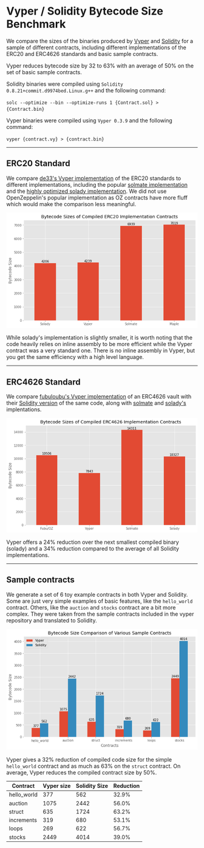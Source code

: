 # Vyper / Solidity Bytecode Size Benchmark

We compare the sizes of the binaries produced by <a href="https://github.com/vyperlang/vyper">Vyper</a> and <a href="https://github.com/ethereum/solidity/">Solidity</a> for a sample of different contracts, including different implementations of the ERC20 and ERC4626 standards and basic sample contracts.

Vyper reduces bytecode size by 32 to 63% with an average of 50% on the set of basic sample contracts.

Solidity binaries were compiled using `Solidity 0.8.21+commit.d9974bed.Linux.g++` and the following command:

`solc --optimize --bin --optimize-runs 1 {Contract.sol} > {Contract.bin}`

Vyper binaries were compiled using `Vyper 0.3.9` and the following command:

`vyper {contract.vy} > {contract.bin}`

<hr> 

## ERC20 Standard

We compare <a href="https://github.com/de33/ERC20Permit/blob/main/contracts/ERC20Permit.vy">de33's Vyper implementation</a> of the ERC20 standards to different implementations, including the popular <a href="https://github.com/transmissions11/solmate/blob/main/src/tokens/ERC20.sol">solmate implementation</a> and the <a href="https://github.com/Vectorized/solady/blob/main/src/tokens/ERC20.sol">highly optimized solady implementation</a>. We did not use OpenZeppelin's popular implementation as OZ contracts have more fluff which would make the comparison less meaningful.

![ERC20 Comparison chart](./charts/erc20_bytecode_sizes.png)

While solady's implementation is slightly smaller, it is worth noting that the code heavily relies on inline assembly to be more efficient while the Vyper contract was a very standard one. There is no inline assembly in Vyper, but you get the same efficiency with a high level language.

<hr>

## ERC4626 Standard

We compare <a href="https://github.com/fubuloubu/ERC4626/blob/main/contracts/VyperVault.vy">fubuloubu's Vyper implementation</a> of an ERC4626 vault with their <a href="https://github.com/fubuloubu/ERC4626/blob/main/contracts/SolidityVault.sol">Solidity version</a> of the same code, along with <a href="https://github.com/transmissions11/solmate/blob/main/src/mixins/ERC4626.sol">solmate</a> and <a href="https://github.com/Vectorized/solady/blob/main/src/tokens/ERC4626.sol">solady's</a> implentations.

![ERC4626 Comparison chart](./charts/erc4626_bytecode_sizes.png)

Vyper offers a 24% reduction over the next smallest compiled binary (solady) and a 34% reduction compared to the average of all Solidity implementations.

<hr>

## Sample contracts

We generate a set of 6 toy example contracts in both Vyper and Solidity. Some are just very simple examples of basic features, like the `hello_world` contract. Others, like the `auction` and `stocks` contract are a bit more complex. They were taken from the sample contracts included in the vyper repository and translated to Solidity.

![Standard Contracts Comparison chart](./charts/standard_contracts_comparison.png)

Vyper gives a 32% reduction of compiled code size for the simple `hello_world` contract and as much as 63% on the `struct` contract. On average, Vyper reduces the compiled contract size by 50%.


| Contract    | Vyper size | Solidity Size | Reduction |
|-------------|------------|---------------|-----------|
| hello_world | 377        | 562           | 32.9%     |
| auction     | 1075       | 2442          | 56.0%     |
| struct      | 635        | 1724          | 63.2%     |
| increments  | 319        | 680           | 53.1%     |
| loops       | 269        | 622           | 56.7%     |
| stocks      | 2449       | 4014          | 39.0%     |

